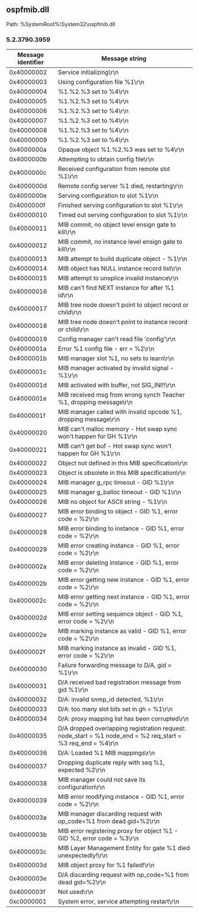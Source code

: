 ## ospfmib.dll

Path: %SystemRoot%\System32\ospfmib.dll

### 5.2.3790.3959

Message identifier | Message string
--- | ---
0x40000002 | Service initializing\r\n
0x40000003 | Using configuration file %1\r\n
0x40000004 | %1.%2.%3 set to %4\r\n
0x40000005 | %1.%2.%3 set to %4\r\n
0x40000006 | %1.%2.%3 set to %4\r\n
0x40000007 | %1.%2.%3 set to %4\r\n
0x40000008 | %1.%2.%3 set to %4\r\n
0x40000009 | %1.%2.%3 set to %4\r\n
0x4000000a | Opaque object %1.%2.%3 was set to %4\r\n
0x4000000b | Attempting to obtain config file\r\n
0x4000000c | Received configuration from remote slot %1\r\n
0x4000000d | Remote config server %1 died, restarting\r\n
0x4000000e | Serving configuration to slot %1\r\n
0x4000000f | Finished serving configuration to slot %1\r\n
0x40000010 | Timed out serving configuration to slot %1\r\n
0x40000011 | MIB commit, no object level ensign gate to kill\r\n
0x40000012 | MIB commit, no instance level ensign gate to kill\r\n
0x40000013 | MIB attempt to build duplicate object - %1\r\n
0x40000014 | MIB object has NULL instance record list\r\n
0x40000015 | MIB attempt to unsplice invalid instance\r\n
0x40000016 | MIB can't find NEXT instance for after %1 id\r\n
0x40000017 | MIB tree node doesn't point to object record or child\r\n
0x40000018 | MIB tree node doesn't point to instance record or child\r\n
0x40000019 | Config manager can't read file 'config'\r\n
0x4000001a | Error %1 config file - err = %2\r\n
0x4000001b | MIB manager slot %1, no sets to learn\r\n
0x4000001c | MIB manager activated by invalid signal - %1\r\n
0x4000001d | MIB activated with buffer, not SIG_INI!!\r\n
0x4000001e | MIB received msg from wrong synch Teacher %1, dropping message\r\n
0x4000001f | MIB manager called with invalid opcode %1, dropping message\r\n
0x40000020 | MIB can't malloc memory - Hot swap sync won't happen for GH %1\r\n
0x40000021 | MIB can't get buf - Hot swap sync won't happen for GH %1\r\n
0x40000022 | Object not defined in this MIB specification\r\n
0x40000023 | Object is obsolete in this MIB specification\r\n
0x40000024 | MIB manager g_rpc timeout - GID %1\r\n
0x40000025 | MIB manager g_balloc timeout - GID %1\r\n
0x40000026 | MIB no object for ASCII string - %1\r\n
0x40000027 | MIB error binding to object - GID %1, error code = %2\r\n
0x40000028 | MIB error binding to instance - GID %1, error code = %2\r\n
0x40000029 | MIB error creating instance - GID %1, error code = %2\r\n
0x4000002a | MIB error deleting instance - GID %1, error code = %2\r\n
0x4000002b | MIB error getting new instance - GID %1, error code = %2\r\n
0x4000002c | MIB error getting next instance - GID %1, error code = %2\r\n
0x4000002d | MIB error setting sequence object - GID %1, error code = %2\r\n
0x4000002e | MIB marking instance as valid - GID %1, error code = %2\r\n
0x4000002f | MIB marking instance as invalid - GID %1, error code = %2\r\n
0x40000030 | Failure forwarding message to D/A, gid = %1\r\n
0x40000031 | D/A received bad registration message from gid %1\r\n
0x40000032 | D/A: invalid snmp_id detected, %1\r\n
0x40000033 | D/A: too many slot bits set in gh = %1\r\n
0x40000034 | D/A: proxy mapping list has been corrupted\r\n
0x40000035 | D/A dropped overlapping registration request: node_start = %1  node_end = %2 req_start = %3   req_end = %4\r\n
0x40000036 | D/A: Loaded %1 MIB mappings\r\n
0x40000037 | Dropping duplicate reply with seq %1, expected %2\r\n
0x40000038 | MIB manager could not save its configuration\r\n
0x40000039 | MIB error modifying instance - GID %1, error code = %2\r\n
0x4000003a | MIB manager discarding request with op_code=%1 from dead gid=%2\r\n
0x4000003b | MIB error registering proxy for object %1 - GID %2, error code = %3\r\n
0x4000003c | MIB Layer Management Entity for gate %1 died unexpectedly!\r\n
0x4000003d | MIB object proxy for %1 failed!\r\n
0x4000003e | D/A discarding request with op_code=%1 from dead gid=%2\r\n
0x4000003f | Not used\r\n
0xc0000001 | System error, service attempting restart\r\n
